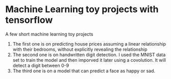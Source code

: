 # Machine Learning toy projects with tensorflow
A few short machine learning toy projects
1. The first one is on predicting house prices assuming a linear relationship with their bedrooms, without explicitly revealing the relationship
2. The second one is on handwritten digit detection. I used the MNIST data set to train the model and then imporved it later using a covolution. It will detect a digit between 0-9
3. The third one is on a model that can predict a face as happy or sad.
